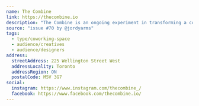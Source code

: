 ```yaml
---
name: The Combine
link: https://thecombine.io
description: "The Combine is an ongoing experiment in transforming a conventional office into a community-driven space that blends making, shopping, learning, & living."
source: "issue #70 by @jordyarms"
tags:
  - type/coworking-space
  - audience/creatives
  - audience/designers
address:
  streetAddress: 225 Wellington Street West
  addressLocality: Toronto
  addressRegion: ON
  postalCode: M5V 3G7
social:
  instagram: https://www.instagram.com/thecombine_/
  facebook: https://www.facebook.com/thecombine.io/
---
```


<!-- Community added from GitHub issue #70 -->
